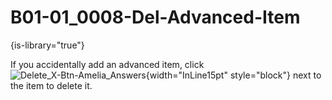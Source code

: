 # B01-01_0008-Del-Advanced-Item

{is-library="true"}

<snippet id="B01-01_0008-Del-Advanced-Item_snippet">



If you accidentally add an advanced item, click ![Delete_X-Btn-Amelia_Answers](Delete_X-Btn-Amelia_Answers.png){width="InLine15pt" style="block"} next to the item to delete it.


</snippet>